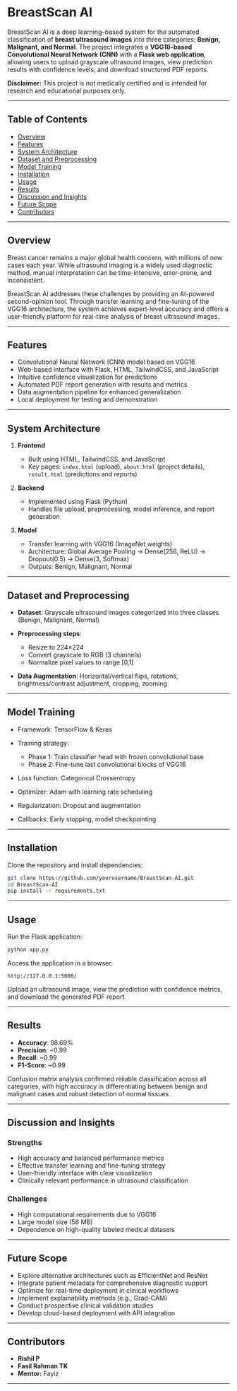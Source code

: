# BreastScan AI

BreastScan AI is a deep learning–based system for the automated classification of **breast ultrasound images** into three categories: **Benign, Malignant, and Normal**.
The project integrates a **VGG16-based Convolutional Neural Network (CNN)** with a **Flask web application**, allowing users to upload grayscale ultrasound images, view prediction results with confidence levels, and download structured PDF reports.

**Disclaimer:** This project is not medically certified and is intended for research and educational purposes only.

---

## Table of Contents

* [Overview](#overview)
* [Features](#features)
* [System Architecture](#system-architecture)
* [Dataset and Preprocessing](#dataset-and-preprocessing)
* [Model Training](#model-training)
* [Installation](#installation)
* [Usage](#usage)
* [Results](#results)
* [Discussion and Insights](#discussion-and-insights)
* [Future Scope](#future-scope)
* [Contributors](#contributors)

---

## Overview

Breast cancer remains a major global health concern, with millions of new cases each year. While ultrasound imaging is a widely used diagnostic method, manual interpretation can be time-intensive, error-prone, and inconsistent.

BreastScan AI addresses these challenges by providing an AI-powered second-opinion tool. Through transfer learning and fine-tuning of the VGG16 architecture, the system achieves expert-level accuracy and offers a user-friendly platform for real-time analysis of breast ultrasound images.

---

## Features

* Convolutional Neural Network (CNN) model based on VGG16
* Web-based interface with Flask, HTML, TailwindCSS, and JavaScript
* Intuitive confidence visualization for predictions
* Automated PDF report generation with results and metrics
* Data augmentation pipeline for enhanced generalization
* Local deployment for testing and demonstration

---

## System Architecture

1. **Frontend**

   * Built using HTML, TailwindCSS, and JavaScript
   * Key pages: `index.html` (upload), `about.html` (project details), `result.html` (predictions and reports)

2. **Backend**

   * Implemented using Flask (Python)
   * Handles file upload, preprocessing, model inference, and report generation

3. **Model**

   * Transfer learning with VGG16 (ImageNet weights)
   * Architecture: Global Average Pooling → Dense(256, ReLU) → Dropout(0.5) → Dense(3, Softmax)
   * Outputs: Benign, Malignant, Normal

---

## Dataset and Preprocessing

* **Dataset**: Grayscale ultrasound images categorized into three classes (Benign, Malignant, Normal)
* **Preprocessing steps**:

  * Resize to 224×224
  * Convert grayscale to RGB (3 channels)
  * Normalize pixel values to range [0,1]
* **Data Augmentation**: Horizontal/vertical flips, rotations, brightness/contrast adjustment, cropping, zooming

---

## Model Training

* Framework: TensorFlow & Keras
* Training strategy:

  * Phase 1: Train classifier head with frozen convolutional base
  * Phase 2: Fine-tune last convolutional blocks of VGG16
* Loss function: Categorical Crossentropy
* Optimizer: Adam with learning rate scheduling
* Regularization: Dropout and augmentation
* Callbacks: Early stopping, model checkpointing

---

## Installation

Clone the repository and install dependencies:

```bash
git clone https://github.com/yourusername/BreastScan-AI.git
cd BreastScan-AI
pip install -r requirements.txt
```

---

## Usage

Run the Flask application:

```bash
python app.py
```

Access the application in a browser:

```
http://127.0.0.1:5000/
```

Upload an ultrasound image, view the prediction with confidence metrics, and download the generated PDF report.

---

## Results

* **Accuracy**: 98.69%
* **Precision**: ~0.99
* **Recall**: ~0.99
* **F1-Score**: ~0.99

Confusion matrix analysis confirmed reliable classification across all categories, with high accuracy in differentiating between benign and malignant cases and robust detection of normal tissues.

---

## Discussion and Insights

### Strengths

* High accuracy and balanced performance metrics
* Effective transfer learning and fine-tuning strategy
* User-friendly interface with clear visualization
* Clinically relevant performance in ultrasound classification

### Challenges

* High computational requirements due to VGG16
* Large model size (56 MB)
* Dependence on high-quality labeled medical datasets

---

## Future Scope

* Explore alternative architectures such as EfficientNet and ResNet
* Integrate patient metadata for comprehensive diagnostic support
* Optimize for real-time deployment in clinical workflows
* Implement explainability methods (e.g., Grad-CAM)
* Conduct prospective clinical validation studies
* Develop cloud-based deployment with API integration

---

## Contributors

* **Rishil P**
* **Fasil Rahman TK**
* **Mentor:** Fayiz

---
